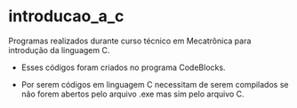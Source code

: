 # introducao_a_c
Programas realizados durante curso técnico em Mecatrônica para introdução da linguagem C.

  - Esses códigos foram criados no programa CodeBlocks.

  - Por serem códigos em linguagem C necessitam de serem compilados se não forem abertos pelo arquivo .exe mas sim pelo arquivo C.
